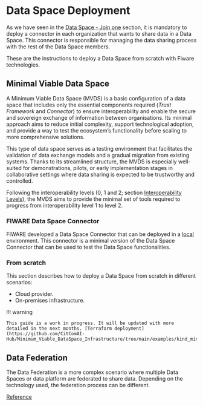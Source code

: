 # Data Space Deployment

As we have seen in the [Data Space - Join one](./join.md) section, it is mandatory to deploy a connector in each organization that wants to share data in a Data Space. This connector is responsible for managing the data sharing process with the rest of the Data Space members.

These are the instructions to deploy a Data Space from scratch with Fiware technologies.

## Minimal Viable Data Space

A Minimum Viable Data Space (MVDS) is a basic configuration of a data space that includes only the essential components required (*Trust Framework* and *Connector*) to ensure interoperability and enable the secure and sovereign exchange of information between organisations. Its minimal approach aims to reduce initial complexity, support technological adoption, and provide a way to test the ecosystem’s functionality before scaling to more comprehensive solutions.

This type of data space serves as a testing environment that facilitates the validation of data exchange models and a gradual migration from existing systems. Thanks to its streamlined structure, the MVDS is especially well-suited for demonstrations, pilots, or early implementation stages in collaborative settings where data sharing is expected to be trustworthy and controlled.

Following the interoperability levels (0, 1 and 2; section [Interoperability Levels](../interoperability.md#interoperability-levels)), the MVDS aims to provide the minimal set of tools required to progress from interoperability level 1 to level 2.

### FIWARE Data Space Connector

FIWARE developed a Data Space Connector that can be deployed in a [local](https://github.com/FIWARE/data-space-connector/blob/main/doc/deployment-integration/local-deployment/LOCAL.MD) environment. This connector is a minimal version of the Data Space Connector that can be used to test the Data Space functionalities.

### From scratch

This section describes how to deploy a Data Space from scratch in different scenarios:

- Cloud provider.
- On-premises infrastructure.

!!! warning

    This guide is a work in progress. It will be updated with more detailed in the next months. [Terraform deployment](https://github.com/CitComAI-Hub/Minimum_Viable_DataSpace_Infrastructure/tree/main/examples/kind_minimal_ds_local).

## Data Federation

The Data Federation is a more complex scenario where multiple Data Spaces or data platform are federated to share data. Depending on the technology used, the federation process can be different.

[Reference](../../documentation/data_federation/index.md)